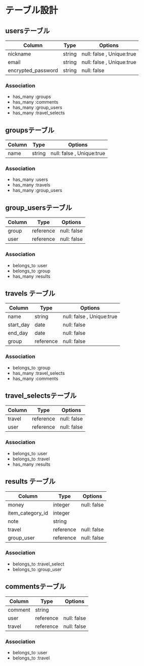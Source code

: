 # テーブル設計

## usersテーブル
| Column            | Type      | Options                    |
| --------------    | ------    | ----------------------     |
| nickname          | string    | null: false ,  Unique:true |
| email             | string    | null: false ,  Unique:true |
| encrypted_password| string    | null: false                |
### Association
- has_many :groups
- has_many :comments
- has_many :group_users
- has_many :travel_selects

## groupsテーブル
| Column          | Type     | Options                    |
| --------------  | ------   | ------------------------   |
| name            | string   | null: false ,  Unique:true |
### Association
- has_many :users
- has_many :travels
- has_many :group_users

## group_usersテーブル
| Column          | Type     | Options                    |
| --------------  | ------   | ------------------------   |
| group           | reference| null: false                |
| user            | reference| null: false                |
### Association
- belongs_to :user
- belongs_to :group
- has_many :results

## travels テーブル
| Column              | Type     | Options                    |
| --------------      | ------   | ------------------------   |
| name                | string   | null: false ,  Unique:true |
| start_day           | date     | null: false                |
| end_day             | date     | null: false                |
| group               | reference| null: false                |
### Association
- belongs_to :group
- has_many :travel_selects
- has_many :comments

## travel_selectsテーブル
| Column          | Type     | Options                    |
| --------------  | ------   | ------------------------   |
| travel          | reference| null: false                |
| user            | reference| null: false                |
### Association
- belongs_to :user
- belongs_to :travel
- has_many :results


## results テーブル
| Column           | Type     | Options    |
| -------          | ------   | ---------  |
| money            | integer  | null: false|
| item_category_id | integer  |            |
| note             | string   |            |
| travel           | reference| null: false|
| group_user       | reference| null: false|
### Association
- belongs_to :travel_select
- belongs_to :group_user

## commentsテーブル
| Column          | Type     | Options      |
| --------------  | ------   | ----------   |
| comment         | string   |              |
| user            | reference| null: false  |
| travel          | reference| null: false  |
### Association
- belongs_to :user
- belongs_to :travel